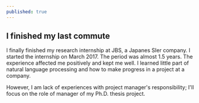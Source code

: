 ```yaml
---
published: true
---
```

## I finished my last commute

I finally finished my research internship at JBS, a Japanes SIer company. I started the internship on March 2017. The period was almost 1.5 years. The experience affected me positively and kept me well. I learned little part of natural language processing and how to make progress in a project at a company.

However, I am lack of experiences with project manager's responsibility; I'll focus on the role of manager of my Ph.D. thesis project.
